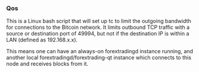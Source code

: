 ### Qos ###

This is a Linux bash script that will set up tc to limit the outgoing bandwidth for connections to the Bitcoin network. It limits outbound TCP traffic with a source or destination port of 49994, but not if the destination IP is within a LAN (defined as 192.168.x.x).

This means one can have an always-on forextradingd instance running, and another local forextradingd/forextrading-qt instance which connects to this node and receives blocks from it.
